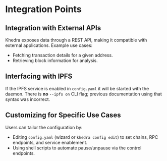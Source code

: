 # Integration Points

## Integration with External APIs

Khedra exposes data through a REST API, making it compatible with external applications. Example use cases:

- Fetching transaction details for a given address.
- Retrieving block information for analysis.

## Interfacing with IPFS

If the IPFS service is enabled in `config.yaml` it will be started with the daemon. There is **no** `--ipfs on` CLI flag; previous documentation using that syntax was incorrect.

## Customizing for Specific Use Cases

Users can tailor the configuration by:

- Editing `config.yaml` (wizard or `khedra config edit`) to set chains, RPC endpoints, and service enablement.
- Using shell scripts to automate pause/unpause via the control endpoints.
